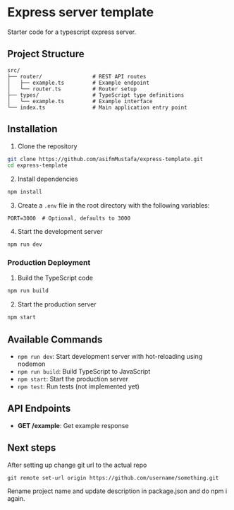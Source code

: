 # Express server template

Starter code for a typescript express server.

## Project Structure

```
src/
├── router/                # REST API routes
│   ├── example.ts         # Example endpoint
│   └── router.ts          # Router setup
├── types/                 # TypeScript type definitions
│   └── example.ts         # Example interface
└── index.ts               # Main application entry point
```

## Installation

1. Clone the repository

```bash
git clone https://github.com/asifmMustafa/express-template.git
cd express-template
```

2. Install dependencies

```bash
npm install
```

3. Create a `.env` file in the root directory with the following variables:

```
PORT=3000  # Optional, defaults to 3000
```

4. Start the development server

```bash
npm run dev
```

### Production Deployment

1. Build the TypeScript code

```bash
npm run build
```

2. Start the production server

```bash
npm start
```

## Available Commands

- `npm run dev`: Start development server with hot-reloading using nodemon
- `npm run build`: Build TypeScript to JavaScript
- `npm start`: Start the production server
- `npm test`: Run tests (not implemented yet)

## API Endpoints

- **GET /example**: Get example response

## Next steps

After setting up change git url to the actual repo

```
git remote set-url origin https://github.com/username/something.git
```

Rename project name and update description in package.json and do npm i again.
